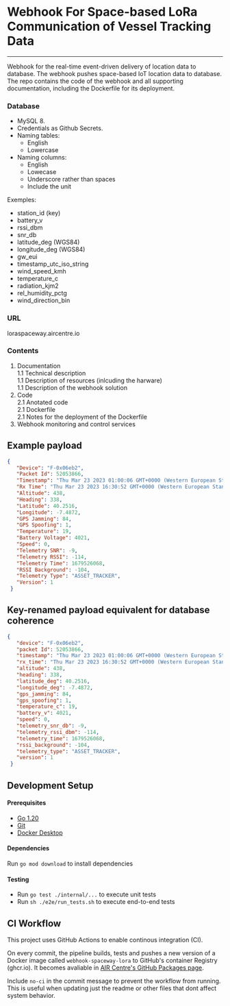 # Webhook For Space-based LoRa Communication of Vessel Tracking Data
_____

Webhook for the real-time event-driven delivery of location data to database. The webhook pushes space-based IoT location data to database.   
The repo contains the code of the webhook and all supporting documentation, including the Dockerfile for its deployment.

### Database  
+ MySQL 8.
+ Credentials as Github Secrets.
+ Naming tables:
  + English
  + Lowercase
+ Naming columns:
  + English
  + Lowecase
  + Underscore rather than spaces
  + Include the unit

Exemples:
+ station_id           (key)
+ battery_v
+ rssi_dbm
+ snr_db
+ latitude_deg         (WGS84)
+ longitude_deg        (WGS84)
+ gw_eui
+ timestamp_utc_iso_string 
+ wind_speed_kmh
+ temperature_c
+ radiation_kjm2
+ rel_humidity_pctg
+ wind_direction_bin

### URL
loraspaceway.aircentre.io

### Contents  
1. Documentation  
 1.1 Technical description  
 1.1 Description of resources (inlcuding the harware)  
 1.1 Description of the webhook solution  
2. Code  
2.1 Anotated code  
2.1 Dockerfile  
2.1 Notes for the deployment of the Dockerfile  
3. Webhook monitoring and control services  


## Example payload
```json
{
   "Device": "F-0x06eb2",
   "Packet Id": 52053866,
   "Timestamp": "Thu Mar 23 2023 01:00:06 GMT+0000 (Western European Standard Time)",
   "Rx Time": "Thu Mar 23 2023 16:30:52 GMT+0000 (Western European Standard Time)",
   "Altitude": 438,
   "Heading": 338,
   "Latitude": 40.2516,
   "Longitude": -7.4872,
   "GPS Jamming": 84,
   "GPS Spoofing": 1,
   "Temperature": 19,
   "Battery Voltage": 4021,
   "Speed": 0,
   "Telemetry SNR": -9,
   "Telemetry RSSI": -114,
   "Telemetry Time": 1679526068,
   "RSSI Background": -104,
   "Telemetry Type": "ASSET_TRACKER",
   "Version": 1
 }
```

## Key-renamed payload equivalent for database coherence
```json
{
   "device": "F-0x06eb2",
   "packet Id": 52053866,
   "timestamp": "Thu Mar 23 2023 01:00:06 GMT+0000 (Western European Standard Time)",
   "rx_time": "Thu Mar 23 2023 16:30:52 GMT+0000 (Western European Standard Time)",
   "altitude": 438,
   "heading": 338,
   "latitude_deg": 40.2516,
   "longitude_deg": -7.4872,
   "gps_jamming": 84,
   "gps_spoofing": 1,
   "temperature_c": 19,
   "battery_v": 4021,
   "speed": 0,
   "telemetry_snr_db": -9,
   "telemetry_rssi_dbm": -114,
   "telemetry_time": 1679526068,
   "rssi_background": -104,
   "telemetry_type": "ASSET_TRACKER",
   "version": 1
 }
```




## Development Setup

#### Prerequisites
- [Go 1.20](https://golang.org/dl/)
- [Git](https://git-scm.com/downloads)
- [Docker Desktop](https://www.docker.com/products/docker-desktop)

#### Dependencies
Run `go mod download` to install dependencies

#### Testing
- Run `go test ./internal/...` to execute unit tests
- Run `sh ./e2e/run_tests.sh` to execute end-to-end tests


## CI Workflow
This project uses GitHub Actions to enable continous integration (CI).

On every commit, the pipeline builds, tests and pushes a new version of a Docker image called `webhook-spaceway-lora` to GitHub's container Registry (ghcr.io). It becomes avaliable in [AIR Centre's GitHub Packages page](https://github.com/orgs/AIRCentre/packages). 

Include `no-ci` in the commit message to prevent the workflow from running. This is useful when updating just the readme or other files that dont affect system behavior.

